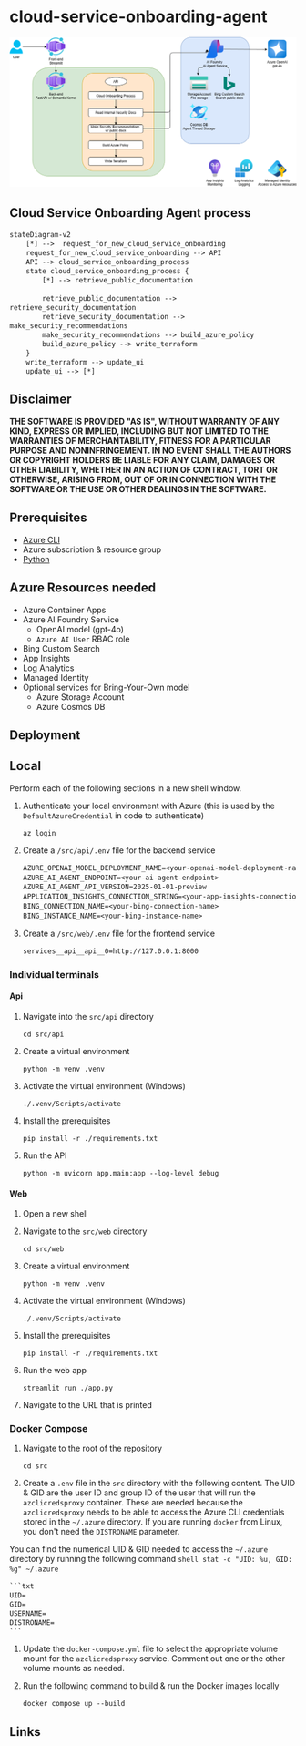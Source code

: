 # cloud-service-onboarding-agent

![architecture](./.img/architecture.drawio.png)

## Cloud Service Onboarding Agent process
```mermaid
stateDiagram-v2
    [*] -->  request_for_new_cloud_service_onboarding
    request_for_new_cloud_service_onboarding --> API
    API --> cloud_service_onboarding_process
    state cloud_service_onboarding_process {
        [*] --> retrieve_public_documentation

        retrieve_public_documentation --> retrieve_security_documentation
        retrieve_security_documentation --> make_security_recommendations
        make_security_recommendations --> build_azure_policy
        build_azure_policy --> write_terraform
    }
    write_terraform --> update_ui
    update_ui --> [*]
```

## Disclaimer

**THE SOFTWARE IS PROVIDED "AS IS", WITHOUT WARRANTY OF ANY KIND, EXPRESS OR IMPLIED, INCLUDING BUT NOT LIMITED TO THE WARRANTIES OF MERCHANTABILITY, FITNESS FOR A PARTICULAR PURPOSE AND NONINFRINGEMENT. IN NO EVENT SHALL THE AUTHORS OR COPYRIGHT HOLDERS BE LIABLE FOR ANY CLAIM, DAMAGES OR OTHER LIABILITY, WHETHER IN AN ACTION OF CONTRACT, TORT OR OTHERWISE, ARISING FROM, OUT OF OR IN CONNECTION WITH THE SOFTWARE OR THE USE OR OTHER DEALINGS IN THE SOFTWARE.**

## Prerequisites

- [Azure CLI](https://docs.microsoft.com/en-us/cli/azure/install-azure-cli)
- Azure subscription & resource group
- [Python](https://www.python.org/downloads/)

## Azure Resources needed

- Azure Container Apps
- Azure AI Foundry Service
  - OpenAI model (gpt-4o)
  - `Azure AI User` RBAC role
- Bing Custom Search
- App Insights
- Log Analytics
- Managed Identity
- Optional services for Bring-Your-Own model
    - Azure Storage Account
    - Azure Cosmos DB

## Deployment

## Local

Perform each of the following sections in a new shell window.

1.  Authenticate your local environment with Azure (this is used by the `DefaultAzureCredential` in code to authenticate)

    ```shell
    az login
    ```

1.  Create a `/src/api/.env` file for the backend service

    ```txt
    AZURE_OPENAI_MODEL_DEPLOYMENT_NAME=<your-openai-model-deployment-name>
    AZURE_AI_AGENT_ENDPOINT=<your-ai-agent-endpoint>
    AZURE_AI_AGENT_API_VERSION=2025-01-01-preview
    APPLICATION_INSIGHTS_CONNECTION_STRING=<your-app-insights-connection-string>
    BING_CONNECTION_NAME=<your-bing-connection-name>
    BING_INSTANCE_NAME=<your-bing-instance-name>
    ```

1.  Create a `/src/web/.env` file for the frontend service

    ```txt
    services__api__api__0=http://127.0.0.1:8000
    ```

### Individual terminals

#### Api

1.  Navigate into the `src/api` directory

    ```shell
    cd src/api
    ```

1.  Create a virtual environment

    ```shell
    python -m venv .venv
    ```

1.  Activate the virtual environment (Windows)

    ```shell
    ./.venv/Scripts/activate
    ```

1.  Install the prerequisites

    ```shell
    pip install -r ./requirements.txt
    ```

1.  Run the API

    ```shell
    python -m uvicorn app.main:app --log-level debug
    ```

#### Web

1.  Open a new shell

1.  Navigate to the `src/web` directory

    ```shell
    cd src/web
    ```

1.  Create a virtual environment

    ```shell
    python -m venv .venv
    ```

1.  Activate the virtual environment (Windows)

    ```shell
    ./.venv/Scripts/activate
    ```

1.  Install the prerequisites

    ```shell
    pip install -r ./requirements.txt
    ```

1.  Run the web app

    ```shell
    streamlit run ./app.py
    ```

1.  Navigate to the URL that is printed

### Docker Compose

1.  Navigate to the root of the repository

    ```shell
    cd src
    ```

1.  Create a `.env` file in the `src` directory with the following content. The UID & GID are the user ID and group ID of the user that will run the `azclicredsproxy` container. These are needed because the `azclicredsproxy` needs to be able to access the Azure CLI credentials stored in the `~/.azure` directory. If you are running `docker` from Linux, you don't need the `DISTRONAME` parameter.

You can find the numerical UID & GID needed to access the `~/.azure` directory by running the following command
    ```shell
    stat -c "UID: %u, GID: %g" ~/.azure
    ```

    ```txt
    UID=
    GID=
    USERNAME=
    DISTRONAME=
    ```

1.  Update the `docker-compose.yml` file to select the appropriate volume mount for the `azclicredsproxy` service. Comment out one or the other volume mounts as needed.

1.  Run the following command to build & run the Docker images locally

    ```shell
    docker compose up --build
    ```

## Links
